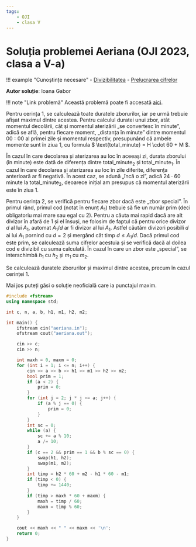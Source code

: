 ```yaml
---
tags:
    - OJI
    - clasa V
---
```


# Soluția problemei Aeriana (OJI 2023, clasa a V-a)

!!! example "Cunoștințe necesare"
    - [Divizibilitatea](https://edu.roalgo.ro/usor/divisibility/)
    - [Prelucrarea cifrelor](https://edu.roalgo.ro/usor/digits-manipulation/)

**Autor soluție**: Ioana Gabor

!!! note "Link problemă"
    Această problemă poate fi accesată [aici](https://kilonova.ro/problems/509/).

Pentru cerința 1, se calculează toate duratele zborurilor, iar pe urmă trebuie afișat maximul dintre acestea. Pentru calculul duratei unui zbor, atât momentul decolării, cât și momentul aterizării „se convertesc în minute”, adică se află, pentru fiecare moment, „distanța în minute” dintre momentul $00:00$ al primei zile și momentul respectiv, presupunând că ambele momente sunt în ziua 1, cu formula $ \text{total\_minute} = H \cdot 60 + M $.

În cazul în care decolarea și aterizarea au loc în aceeași zi, durata zborului (în minute) este dată de diferența dintre $\text{total\_minute}_2$ și $\text{total\_minute}_1$. În cazul în care decolarea și aterizarea au loc în zile diferite, diferența anterioară ar fi negativă. În acest caz, se adună „încă o zi”, adică $24 \cdot 60$ minute la $\text{total\_minute}_2$, deoarece inițial am presupus că momentul aterizării este în ziua 1.

Pentru cerința 2, se verifică pentru fiecare zbor dacă este „zbor special”. În primul rând, primul cod (notat în enunț $A_1$) trebuie să fie un număr prim (deci obligatoriu mai mare sau egal cu 2). Pentru a căuta mai rapid dacă are alt divizor în afară de 1 și el însuși, ne folosim de faptul că pentru orice divizor $d$ al lui $A_1$, automat $A_1 / d$ ar fi divizor al lui $A_1$. Astfel căutăm divizori posibili $d$ ai lui $A_1$ pornind cu $d = 2$ și mergând cât timp $d \leq A_1 / d$. Dacă primul cod este prim, se calculează suma cifrelor acestuia și se verifică dacă al doilea cod e divizibil cu suma calculată. În cazul în care un zbor este „special”, se interschimbă $h_1$ cu $h_2$ și $m_1$ cu $m_2$. 

Se calculează duratele zborurilor și maximul dintre acestea, precum în cazul cerinței 1.

Mai jos puteți găsi o soluție neoficială care ia punctajul maxim.

```cpp
#include <fstream>
using namespace std;

int c, n, a, b, h1, m1, h2, m2;

int main() {
    ifstream cin("aeriana.in");
    ofstream cout("aeriana.out");

    cin >> c;
    cin >> n;

    int maxh = 0, maxm = 0;
    for (int i = 1; i <= n; i++) {
        cin >> a >> b >> h1 >> m1 >> h2 >> m2;
        bool prim = 1;
        if (a < 2) {
            prim = 0;
        }
        for (int j = 2; j * j <= a; j++) {
            if (a % j == 0) {
                prim = 0;
            }
        }
        int sc = 0;
        while (a) {
            sc += a % 10;
            a /= 10;
        }
        if (c == 2 && prim == 1 && b % sc == 0) {
            swap(h1, h2);
            swap(m1, m2);
        }
        int timp = h2 * 60 + m2 - h1 * 60 - m1;
        if (timp < 0) {
            timp += 1440;
        }
        if (timp > maxh * 60 + maxm) {
            maxh = timp / 60;
            maxm = timp % 60;
        }
    }

    cout << maxh << " " << maxm << '\n';
    return 0;
}
```